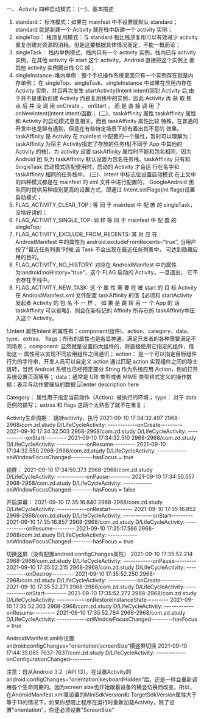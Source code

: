 一、 Activity 四种启动模式：
(一)、基本描述
1. standard： 标准模式：如果在 mainfest 中不设置就默认 standard；standard
就是新建一个 Activity 就在栈中新建一个 activity 实例；
2. singleTop： 栈顶复用模式：与 standard 相比栈顶复用可以有效减少 activity
重复创建对资源的消耗，但是这要根据具体情况而定，不能一概而论；
3. singleTask： 栈内单例模式，栈内只有一个 activity 实例，栈内已存 activity
实例，在其他 activity 中 start 这个 activity，Android 直接把这个实例上
面其他 activity 实例踢出栈 GC 掉；
4. singleInstance :堆内单例：整个手机操作系统里面只有一个实例存在就是内
存单例；
在 singleTop、singleTask、singleInstance 中如果在应用内存在
Activity 实例，并且再次发生 startActivity(Intent intent)回到 Activity
后,由于并不是重新创建 Activity 而是复用栈中的实例，因此 Activity
再 获 取 焦 点 后 并 没 调 用 onCreate 、 onStart ， 而 是 直 接 调 用 了
onNewIntent(Intent intent)函数；
(二)、taskAffinity 属性
taskAffinity 属性和 Activity 的启动模式息息相关，而且 taskAffinity 属性比较
特殊，在普通的开发中也是鲜有遇到，但是在有些特定场景下却有着出其不意的
效果。
taskAffinity 是 Activity 在 mainfest 中配置的一个属性，暂时可以理解为：
taskAffinity 为宿主 Activity指定了存放的任务栈[不同于 App 中其他的 Activity
的栈]，为 activity 设置 taskAffinity 属性时不能和包名相同，因为 Android 团
队为 taskAffinity 默认设置为包名任务栈。taskAffinity 只有和 SingleTask 启动模式匹配使用时，启动的 Activity 才会运
行在名字和 taskAffinity 相同的任务栈中。
(三)、Intent 中标志位设置启动模式
在上文中的四种模式都是在 mainfest 的 xml 文件中进行配置的，
GoogleAndroid 团队同时提供另种级别更高的设置方式，即通过
Intent.setFlags(int flags)设置启动模式；
1. FLAG_ACTIVITY_CLEAR_TOP : 等 同 于 mainfest 中 配 置 的
singleTask，没啥好讲的；
2. FLAG_ACTIVITY_SINGLE_TOP: 同 样 等 同 于 mainfest 中 配 置 的
singleTop;
3. FLAG_ACTIVITY_EXCLUDE_FROM_RECENTS: 其 对 应 在
AndroidManifest 中的属性为 android:excludeFromRecents=“true”,
当用户按了“最近任务列表”时候,该 Task 不会出现在最近任务列表中，
可达到隐藏应用的目的。
4. FLAG_ACTIVITY_NO_HISTORY: 对应在 AndroidManifest 中的属性
为:android:noHistory=“true”，这个 FLAG 启动的 Activity，一旦退出，
它不会存在于栈中。
5. FLAG_ACTIVITY_NEW_TASK: 这 个 属 性 需 要 在 被 start 的 目 标 Activity 在
AndroidManifest.xml 文件配置 taskAffinity 的值【必须和 startActivity
发起者 Activity 的 包 名 不 一 样 ， 如 果 是 跳 转 另 一 个 App 的 话taskAffinity 可以省略】，则会在新标记的 Affinity 所存在的 taskAffinity中压入这个 Activity。



1.Intent 属性Intent 的属性有：component(组件)、action、category、data、type、extras、
flags；所有的属性也是各显神通，满足开发者的各种需要满足不同场景；
component: 显然就是设置四大组件的，将直接使用它指定的组件，借助这一
属性可以实现不同应用组件之间通讯；
action： 是一个可以指定目标组件行为的字符串，开发人员可以自定义 action
通过匹配 action 实现组件之间的隐士跳转，当然 Android 系统也已经预定部分
String 作为系统应用 Action，例如打开系统设置页面等等；
data：通常是 URI 类型或者 MIME 类型格式定义的操作数据；表示与动作要操纵的数据
![enter description here](./images/微信图片_20210910165428.png)

Category： 属性用于指定当前动作（Action）被执行的环境；
type： 对于 data 范例的描写；
extras 和 flags 这两个太熟悉了就不在重复；


Activity生命周期：
跳转activity，执行
2021-09-10 17:34:32.497 2968-2968/com.zd.study D/LifeCycleActivity: ------------onCreate---------
2021-09-10 17:34:32.503 2968-2968/com.zd.study D/LifeCycleActivity: ------------onStart---------
2021-09-10 17:34:32.510 2968-2968/com.zd.study D/LifeCycleActivity: ------------onResume---------
2021-09-10 17:34:32.550 2968-2968/com.zd.study D/LifeCycleActivity: ------------onWindowFocusChanged---------hasFocus = true

锁屏：
2021-09-10 17:34:50.373 2968-2968/com.zd.study D/LifeCycleActivity: ------------onPause---------
2021-09-10 17:34:50.557 2968-2968/com.zd.study D/LifeCycleActivity: ------------onWindowFocusChanged---------hasFocus = false

开启屏幕：
2021-09-10 17:35:16.840 2968-2968/com.zd.study D/LifeCycleActivity: ------------onRestart---------
2021-09-10 17:35:16.852 2968-2968/com.zd.study D/LifeCycleActivity: ------------onStart---------
2021-09-10 17:35:16.857 2968-2968/com.zd.study D/LifeCycleActivity: ------------onResume---------
2021-09-10 17:35:17.566 2968-2968/com.zd.study D/LifeCycleActivity: ------------onWindowFocusChanged---------hasFocus = true

切换竖屏（没有配置android:configChanges属性）
2021-09-10 17:35:52.214 2968-2968/com.zd.study D/LifeCycleActivity: ------------onPause---------
2021-09-10 17:35:52.215 2968-2968/com.zd.study D/LifeCycleActivity: ------------onDestroy---------
2021-09-10 17:35:52.250 2968-2968/com.zd.study D/LifeCycleActivity: ------------onCreate---------
2021-09-10 17:35:52.271 2968-2968/com.zd.study D/LifeCycleActivity: ------------onStart---------
2021-09-10 17:35:52.272 2968-2968/com.zd.study D/LifeCycleActivity: ------------onRestoreInstanceState---------
2021-09-10 17:35:52.303 2968-2968/com.zd.study D/LifeCycleActivity: ------------onResume---------
2021-09-10 17:35:52.784 2968-2968/com.zd.study D/LifeCycleActivity: ------------onWindowFocusChanged---------hasFocus = true

AndroidManifest.xml中设置android:configChanges="orientation|screenSize“横竖屏切换
2021-09-10 17:44:35.085 7637-7637/com.zd.study D/LifeCycleActivity: ------------onConfigurationChanged---------

注意：自从Android 3.2（API 13），在设置Activity的android:configChanges="orientation|keyboardHidden"后，还是一样会重新调用各个生命周期的。因为screen size也开始跟着设备的横竖切换而改变。所以，在AndroidManifest.xml里设置的MiniSdkVersion和 TargetSdkVersion属性大于等于13的情况下，如果你想阻止程序在运行时重新加载Activity，除了设置"orientation"，你还必须设置"ScreenSize"


